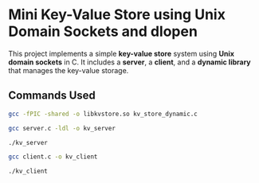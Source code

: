 # Mini Key-Value Store using Unix Domain Sockets and dlopen

This project implements a simple **key-value store** system using **Unix domain sockets** in C. It includes a **server**, a **client**, and a **dynamic library** that manages the key-value storage.

## Commands Used
```bash
gcc -fPIC -shared -o libkvstore.so kv_store_dynamic.c
```
```bash
gcc server.c -ldl -o kv_server
```
```bash
./kv_server
```
```bash
gcc client.c -o kv_client
```
```bash
./kv_client
```
